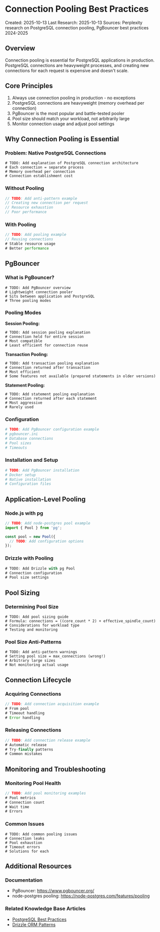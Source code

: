 # Connection Pooling Best Practices

Created: 2025-10-13
Last Research: 2025-10-13
Sources: Perplexity research on PostgreSQL connection pooling, PgBouncer best practices 2024-2025

## Overview

Connection pooling is essential for PostgreSQL applications in production. PostgreSQL connections are heavyweight processes, and creating new connections for each request is expensive and doesn't scale.

## Core Principles

1. Always use connection pooling in production - no exceptions
2. PostgreSQL connections are heavyweight (memory overhead per connection)
3. PgBouncer is the most popular and battle-tested pooler
4. Pool size should match your workload, not arbitrarily large
5. Monitor connection usage and adjust pool settings

## Why Connection Pooling is Essential

### Problem: Native PostgreSQL Connections

```
# TODO: Add explanation of PostgreSQL connection architecture
# Each connection = separate process
# Memory overhead per connection
# Connection establishment cost
```

### Without Pooling

```typescript
// TODO: Add anti-pattern example
// Creating new connection per request
// Resource exhaustion
// Poor performance
```

### With Pooling

```typescript
// TODO: Add pooling example
// Reusing connections
# Stable resource usage
# Better performance
```

## PgBouncer

### What is PgBouncer?

```
# TODO: Add PgBouncer overview
# Lightweight connection pooler
# Sits between application and PostgreSQL
# Three pooling modes
```

### Pooling Modes

**Session Pooling:**
```
# TODO: Add session pooling explanation
# Connection held for entire session
# Most compatible
# Least efficient for connection reuse
```

**Transaction Pooling:**
```
# TODO: Add transaction pooling explanation
# Connection returned after transaction
# Most efficient
# Some features not available (prepared statements in older versions)
```

**Statement Pooling:**
```
# TODO: Add statement pooling explanation
# Connection returned after each statement
# Most aggressive
# Rarely used
```

### Configuration

```ini
# TODO: Add PgBouncer configuration example
# pgbouncer.ini
# Database connections
# Pool sizes
# Timeouts
```

### Installation and Setup

```bash
# TODO: Add PgBouncer installation
# Docker setup
# Native installation
# Configuration files
```

## Application-Level Pooling

### Node.js with pg

```typescript
// TODO: Add node-postgres pool example
import { Pool } from 'pg';

const pool = new Pool({
  // TODO: Add configuration options
});
```

### Drizzle with Pooling

```typescript
# TODO: Add Drizzle with pg Pool
# Connection configuration
# Pool size settings
```

## Pool Sizing

### Determining Pool Size

```
# TODO: Add pool sizing guide
# Formula: connections = ((core_count * 2) + effective_spindle_count)
# Considerations for workload type
# Testing and monitoring
```

### Pool Size Anti-Patterns

```
# TODO: Add anti-pattern warnings
# Setting pool size = max_connections (wrong!)
# Arbitrary large sizes
# Not monitoring actual usage
```

## Connection Lifecycle

### Acquiring Connections

```typescript
// TODO: Add connection acquisition example
# From pool
# Timeout handling
# Error handling
```

### Releasing Connections

```typescript
// TODO: Add connection release example
# Automatic release
# Try-finally patterns
# Common mistakes
```

## Monitoring and Troubleshooting

### Monitoring Pool Health

```typescript
// TODO: Add pool monitoring examples
# Pool metrics
# Connection count
# Wait time
# Errors
```

### Common Issues

```
# TODO: Add common pooling issues
# Connection leaks
# Pool exhaustion
# Timeout errors
# Solutions for each
```

## Additional Resources

### Documentation
- PgBouncer: https://www.pgbouncer.org/
- node-postgres pooling: https://node-postgres.com/features/pooling

### Related Knowledge Base Articles
- [PostgreSQL Best Practices](./POSTGRESQL_BEST_PRACTICES.md)
- [Drizzle ORM Patterns](./DRIZZLE_PATTERNS.md)
